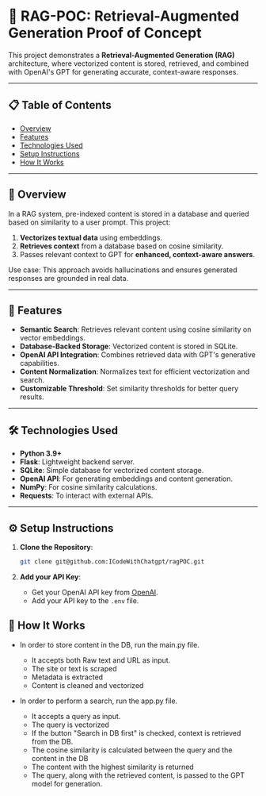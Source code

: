 # 🧠 RAG-POC: Retrieval-Augmented Generation Proof of Concept

This project demonstrates a **Retrieval-Augmented Generation (RAG)** architecture, where vectorized content is stored, retrieved, and combined with OpenAI's GPT for generating accurate, context-aware responses.  

---

## 📋 Table of Contents

- [Overview](#overview)
- [Features](#features)
- [Technologies Used](#technologies-used)
- [Setup Instructions](#setup-instructions)
- [How It Works](#how-it-works)
---

## 🧐 Overview

In a RAG system, pre-indexed content is stored in a database and queried based on similarity to a user prompt. This project:
1. **Vectorizes textual data** using embeddings.
2. **Retrieves context** from a database based on cosine similarity.
3. Passes relevant context to GPT for **enhanced, context-aware answers**.

Use case: This approach avoids hallucinations and ensures generated responses are grounded in real data.

---

## 🚀 Features

- **Semantic Search**: Retrieves relevant content using cosine similarity on vector embeddings.
- **Database-Backed Storage**: Vectorized content is stored in SQLite.
- **OpenAI API Integration**: Combines retrieved data with GPT's generative capabilities.
- **Content Normalization**: Normalizes text for efficient vectorization and search.
- **Customizable Threshold**: Set similarity thresholds for better query results.

---

## 🛠️ Technologies Used

- **Python 3.9+**
- **Flask**: Lightweight backend server.
- **SQLite**: Simple database for vectorized content storage.
- **OpenAI API**: For generating embeddings and content generation.
- **NumPy**: For cosine similarity calculations.
- **Requests**: To interact with external APIs.

---

## ⚙️ Setup Instructions

1. **Clone the Repository**:

   ```bash
   git clone git@github.com:ICodeWithChatgpt/ragPOC.git


2. **Add your API Key**:

   - Get your OpenAI API key from [OpenAI](https://platform.openai.com/docs/guides/authentication).
   - Add your API key to the `.env` file.

## 🤖 How It Works
- In order to store content in the DB, run the main.py file.
  - It accepts both Raw text and URL as input.
  - The site or text is scraped
  - Metadata is extracted
  - Content is cleaned and vectorized

- In order to perform a search, run the app.py file.
  - It accepts a query as input.
  - The query is vectorized
  - If the button "Search in DB first" is checked, context is retrieved from the DB.
  - The cosine similarity is calculated between the query and the content in the DB
  - The content with the highest similarity is returned
  - The query, along with the retrieved content, is passed to the GPT model for generation.